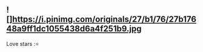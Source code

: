 ## ! []https://i.pinimg.com/originals/27/b1/76/27b17648a9ff1dc1055438d6a4f251b9.jpg
Love stars :⭐

<!--
**RaquelSoares037/raquelsoares037** is a ✨ _special_ ✨ repository because its `README.md` (this file) appears on your GitHub profile.

Here are some ideas to get you started:

- 🔭 I’m currently working on ...
- 🌱 I’m currently learning ...
- 👯 I’m looking to collaborate on ...
- 🤔 I’m looking for help with ...
- 💬 Ask me about ...
- 📫 How to reach me: ...
- 😄 Pronouns: ...
- ⚡ Fun fact: ...
-->
